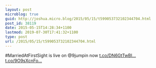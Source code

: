 ```yaml
---
layout: post
microblog: true
guid: http://joshua.micro.blog/2015/05/15/t599053732102344704.html
post_id: 38119
date: 2015-05-15T14:28:34+1100
lastmod: 2019-07-30T17:41:32+1100
type: post
url: /2015/05/15/t599053732102344704.html
---
```

#MarriedAtFirstSight is live on @9jumpin now [t.co/DN6GtTwBI...](http://t.co/DN6GtTwBIe) [t.co/9O9sXcnFo...](http://t.co/9O9sXcnFog)
